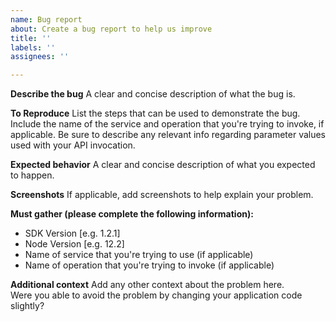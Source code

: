 ```yaml
---
name: Bug report
about: Create a bug report to help us improve
title: ''
labels: ''
assignees: ''

---
```


**Describe the bug**
A clear and concise description of what the bug is.

**To Reproduce**
List the steps that can be used to demonstrate the bug.  Include the name of the service and operation that you're trying to invoke, if applicable.  Be sure to describe any relevant info regarding parameter values used with your API invocation.

**Expected behavior**
A clear and concise description of what you expected to happen.

**Screenshots**
If applicable, add screenshots to help explain your problem.

**Must gather (please complete the following information):**
 - SDK Version [e.g. 1.2.1]
 - Node Version [e.g. 12.2]
 - Name of service that you're trying to use (if applicable)
 - Name of operation that you're trying to invoke (if applicable)

**Additional context**
Add any other context about the problem here.  
Were you able to avoid the problem by changing your application code slightly?
